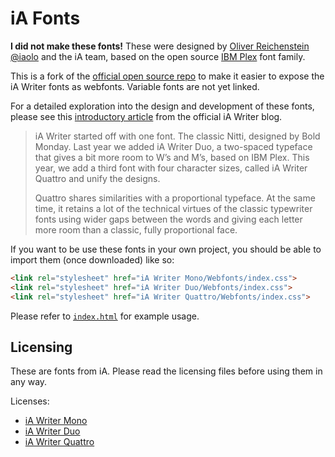 # iA Fonts

**I did not make these fonts!** These were designed by [Oliver Reichenstein @iaolo](https://github.com/iaolo) and the iA team, based on the open source [IBM Plex](https://github.com/IBM/plex) font family.

This is a fork of the [official open source repo](https://github.com/iaolo/iA-Fonts) to make it easier to expose the iA Writer fonts as webfonts. Variable fonts are not yet linked.

For a detailed exploration into the design and development of these fonts, please see this [introductory article](https://ia.net/writer/blog/a-typographic-christmas) from the official iA Writer blog.

> iA Writer started off with one font. The classic Nitti, designed by Bold Monday. Last year we added iA Writer Duo, a two-spaced typeface that gives a bit more room to W’s and M’s, based on IBM Plex. This year, we add a third font with four character sizes, called iA Writer Quattro and unify the designs.
>
> Quattro shares similarities with a proportional typeface. At the same time, it retains a lot of the technical virtues of the classic typewriter fonts using wider gaps between the words and giving each letter more room than a classic, fully proportional face.

If you want to be use these fonts in your own project, you should be able to import them (once downloaded) like so:

```html
<link rel="stylesheet" href="iA Writer Mono/Webfonts/index.css">
<link rel="stylesheet" href="iA Writer Duo/Webfonts/index.css">
<link rel="stylesheet" href="iA Writer Quattro/Webfonts/index.css">
```

Please refer to [`index.html`](https://github.com/codex-src/iA-Fonts/blob/master/index.html) for example usage.

## Licensing

These are fonts from iA. Please read the licensing files before using them in any way.

Licenses:

- [iA Writer Mono](https://github.com/iaolo/iA-Fonts/blob/master/iA%20Writer%20Mono/LICENSE.md)
- [iA Writer Duo](https://github.com/iaolo/iA-Fonts/blob/master/iA%20Writer%20Duo/LICENSE.md)
- [iA Writer Quattro](https://github.com/iaolo/iA-Fonts/blob/master/iA%20Writer%20Quattro/LICENSE.md)
